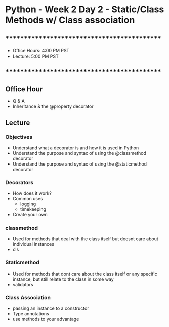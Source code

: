 # Python - Week 2 Day 2 - Static/Class Methods w/ Class association 
        
## ******************************************

- Office Hours:  4:00 PM PST
- Lecture:       5:00 PM PST

## ******************************************

## Office Hour

- Q & A
- Inheritance & the @property decorator

## Lecture

### Objectives

- Understand what a decorator is and how it is used in Python
- Understand the purpose and syntax of using the @classmethod decorator
- Understand the purpose and syntax of using the @staticmethod decorator

### Decorators

- How does it work?
- Common uses
    + logging
    + timekeeping
- Create your own

### classmethod

- Used for methods that deal with the class itself but doesnt care about individual instances
- cls

### Staticmethod

- Used for methods that dont care about the class itself or any specific instance, but still relate to the class in some way
- validators

### Class Association

- passing an instance to a constructor
- Type annotations
- use methods to your advantage


